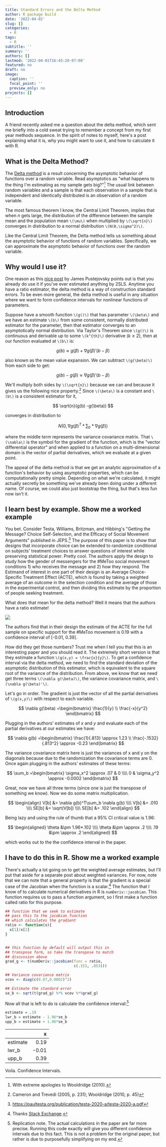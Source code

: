 ```yaml
---
title: Standard Errors and the Delta Method
author: R package build
date: '2022-04-02'
slug: []
categories:
  - R
tags:
  - R
subtitle: ''
summary: ''
authors: []
lastmod: '2022-04-01T16:45:20-07:00'
featured: no
draft: no
image:
  caption: ''
  focal_point: ''
  preview_only: no
projects: []
---
```


## Introduction

A friend recently asked me a question about the delta method, which sent me briefly into a cold sweat trying to remember a concept from my first year methods sequence. In the spirit of notes to myself, here's a post explaining what it is, why you might want to use it, and how to calculate it with R.

## What is the Delta Method?

The [Delta method](https://en.wikipedia.org/wiki/Delta_method) is a result concerning the asymptotic behavior of functions over a random variable. Read asymptotics as "what happens to the thing I'm estimating as my sample gets big?"[^1] The usual link between random variables and a sample is that each observation in a sample that is independent and identically distributed is an observation of a random variable.

[^1]: With extreme apologies to Wooldridge (2010).

The most famous theorem I know, the Central Limit Theorem, implies that when *n* gets large, the distribution of the difference between the sample mean and the population mean `\(\mu\)` when multiplied by `\(\sqrt{n}\)` converges in distribution to a normal distribution `\(N(0,\sigma^2)\)`.

Like the Central Limit Theorem, the Delta method tells us something about the asymptotic behavior of functions of random variables. Specifically, we can approximate the asymptotic behavior of functions over the random variable.

## Why would I use it?

One reason as this [nice post](https://www.jepusto.com/delta-method-and-2sls-ses/) by James Pustejovsky points out is that you already do use it if you've ever estimated anything by 2SLS. Anytime you have a ratio estimator, the delta method is a way of construction standard errors. To be even more general, the delta method is useful in any situation where we want to form confidence intervals for nonlinear functions of parameters.

Suppose have a smooth function `\(g()\)` that has parameter `\(\beta\)` and we have an estimate `\(b\)` from some consistent, normally distributed estimator for the parameter, then that estimator converges to an asymptotically normal distribution. Via Taylor's Theorem since `\(g()\)` is continuous and derivable up to some `\(k^{th}\)` derivative ($k \geq 2$), then at our function evaluated at `\(b\)` is:

$$
g(b) \approx g(\beta) + \nabla g(\beta)'(b-\beta)
$$

also known as the mean value expansion. We can subtract `\(g(\beta)\)` from each side to get:

$$
g(b) - g(\beta) \approx \nabla g(\beta)'(b-\beta)
$$

We'll multiply both sides by `\(\sqrt{n}\)` because we can and because it gives us the following nice property.[^2] Since `\(\beta\)` is a constant and `\(b\)` is a consistent estimator for it,

[^2]: Cameron and Trevedi (2005, p. 231); Wooldridge (2010, p. 45)

$$
\sqrt{n}(g(b) -g(\beta))
$$

converges in distribution to

$$
N(0, \nabla g(\beta)^T*\sum_b * \nabla g(\beta))
$$

where the middle term represents the variance covariance matrix. That `\(\nabla\)` is the symbol for the gradient of the function, which is the "vector differential operator" and when applied to a function on a multi-dimensional domain is the vector of partial derivatives, which we evaluate at a given point.

The appeal of the delta method is that we get an analytic approximation of a function's behavior by using asymptotic properties, which can be computationally pretty simple. Depending on what we're calculated, it might actually secretly be something we've already been doing under a different name. Of course, we could also just bootstrap the thing, but that's less fun now isn't it.

## I learn best by example. Show me a worked example

You bet. Consider Testa, Williams, Britzman, and Hibbing's "Getting the Message? Choice Self-Selection, and the Efficacy of Social Movement Arguments" published in JEPS.[^3] The purpose of this paper is to show that designs that incorporate choice can be extended to randomize conditional on subjects' treatment choices to answer questions of interest while preserving statistical power. Pretty cool. The authors apply the design to study how the gender of messengers for the #MeToo social movement conditions 1) who receives the message and 2) how they respond. The Estimand of interest in one part of their design is an Average Choice-Specific Treatment Effect (ACTE), which is found by taking a weighted average of an outcome in the selection condition and the average of those in the experimental control, and then dividing this estimate by the proportion of people seeking treatment.

[^3]: <https://paultesta.org/publication/testa-2020-a/testa-2020-a.pdf>

What does that mean for the delta method? Well it means that the authors have a ratio estimate!

![](images/Screen%20Shot%202022-04-01%20at%208.34.14%20PM.png)

The authors find that in their design the estimate of the ACTE for the full sample on specific support for the #MeToo movement is 0.19 with a confidence interval of \[-0.01, 0.39\].

How did they get those numbers? Trust me when I tell you that this is an interesting paper and you should read it. The extremely short version is that they estimate a function `\(g(x,y) = \frac{x}{y}\)`. To get a confidence interval via the delta method, we need to find the standard deviation of the asymptotic distribution of this estimator, which is equivalent to the square root of the variance of the distribution. From above, we know that we need get three terms `\(\nabla g(\beta)\)`, the variance covariance matrix, and `\(\nabla g(\beta)'\)`.

Let's go in order. The gradient is just the vector of all the partial derivatives of `\(g(x,y)\)` with respect to each variable.

$$
\nabla g(\beta) =\begin{bmatrix}
\frac{1}{y} \\
\frac{-x}{y^2}
\end{bmatrix}
$$

Plugging in the authors' estimates of *x* and *y* and evaluate each of the partial derivatives at our estimates we have:

$$
\nabla g(b) =\begin{bmatrix}
\frac{1}{.813} \approx 1.23 \\
\frac{-.1532}{.813^2} \approx -0.23
\end{bmatrix}
$$

The variance covariance matrix here is just the variances of x and y on the diagonals because due to the randomization the covariance terms are 0. Once again plugging in the authors' estimates of these terms:

$$
\sum_b =\begin{bmatrix}
\sigma_x^2 \approx .07 & 0 \\\\
0 & \sigma_y^2 \approx -0.0002 
\end{bmatrix}
$$

Great, now we have all three terms (since one is just the transpose of something we know). Now we do some matrix multiplication.

$$
\begin{align}
V[b] &= \nabla g(b)^T\sum_b \nabla g(b) \\\\
V[b] &= .010 \\\\
SE[b] &= \sqrt(V[b]) \\\\
SE[b] &= .102
\end{align}
$$

Being lazy and using the rule of thumb that a 95% CI critical value is 1.96:

$$
\begin{aligned}
\theta &\pm 1.96*.102 \\\\
\theta &\pm \approx .2 \\\\
.19 &\pm \approx .2 
\end{aligned}
$$

which works out to the the confidence interval in the paper.

## I have to do this in R. Show me a worked example

There's actually a lot going on to get the weighted average estimates, but I'll put that aside for a separate post about weighted variances. For now, note that we can note that a general property is that the gradient is a special case of the Jacobian when the function is a scalar.[^4] The function that I know of to calculate numerical derivatives in R is `numDeriv::jacobian`. This function requires us to pass a function argument, so I first make a function called ratio for this purpose.

[^4]: Thanks [Stack Exchange](https://math.stackexchange.com/questions/1519367/difference-between-gradient-and-jacobian).


```r
## function that we seek to estimate 
## pass this to the jacobian function
## which calculates the gradient 
ratio <- function(x){
  x[1]/x[2]
}


## this function by default will output this in 
## transpose form, so take the transpose to match 
## discussion above
grad_g <- t(numDeriv::jacobian(func = ratio, 
                               c(.153, .853)))

## Variance covariance matrix 
vcov <- diag(c(0.07,0.0002)^2)

## Estimate the standard error
se_b <- sqrt(t(grad_g) %*% vcov %*%grad_g)
```

Now all that is left to do is calculate the confidence interval:[^5]

[^5]: Replication note. The actual calculations in the paper are far more precise. Running this code exactly will give you different confidence intervals due to this fact. This is not a problem for the original paper, but rather is due to purposefully simplifying on my end.


```r
estimate = .19 
lwr_b = estimate - 1.96*se_b 
upp_b = estimate + 1.96*se_b
```


|         |     x|
|:--------|-----:|
|estimate |  0.19|
|lwr_b    | -0.01|
|upp_b    |  0.39|

Voila. Confidence Intervals.
